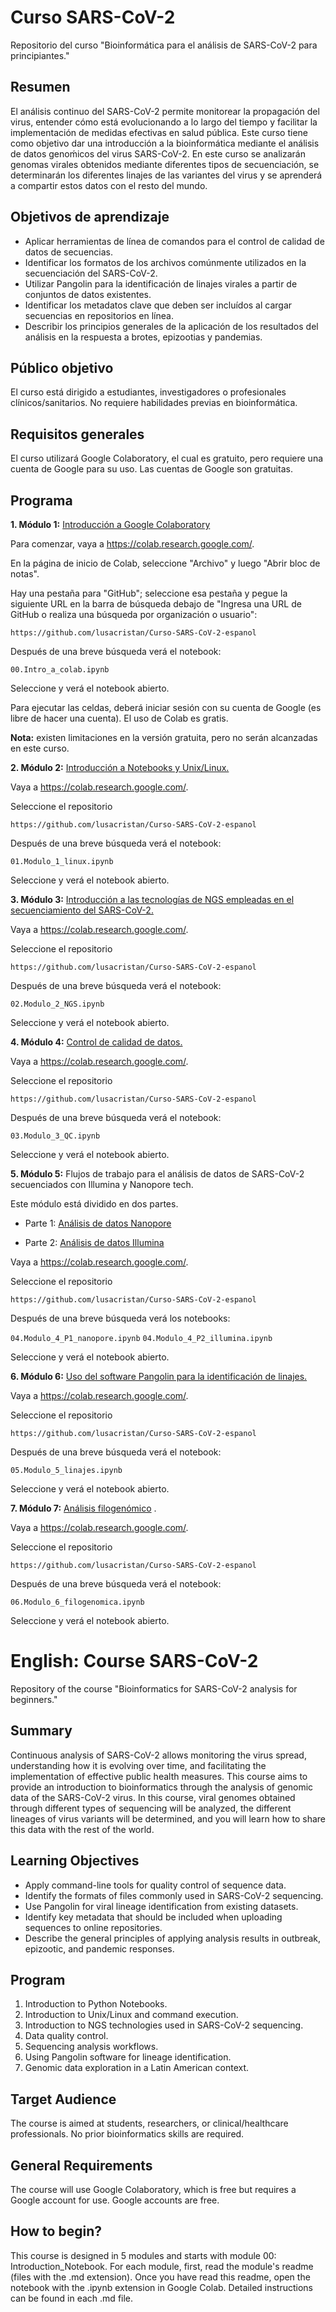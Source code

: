 # Curso SARS-CoV-2
Repositorio del curso "Bioinformática para el análisis de SARS-CoV-2 para principiantes."

## Resumen

El análisis continuo del SARS-CoV-2 permite monitorear la propagación del virus, entender cómo está evolucionando a lo largo del tiempo y facilitar la implementación de medidas efectivas en salud pública. Este curso tiene como objetivo dar una introducción a la bioinformática mediante el análisis de datos genoḿicos del virus SARS-CoV-2. En este curso se analizarán genomas virales obtenidos mediante diferentes tipos de secuenciación, se determinarán los diferentes linajes de las variantes del virus y se aprenderá a compartir estos datos con el resto del mundo.

## Objetivos de aprendizaje

- Aplicar herramientas de línea de comandos para el control de calidad de datos de secuencias.
- Identificar los formatos de los archivos comúnmente utilizados en la secuenciación del SARS-CoV-2.
- Utilizar Pangolin para la identificación de  linajes virales a partir de conjuntos de datos existentes.
- Identificar los metadatos clave que deben ser incluídos al cargar secuencias en repositorios en línea.
- Describir los principios generales de la aplicación de los resultados del análisis en la respuesta a brotes, epizootias y pandemias.

## Público objetivo

El curso está dirigido a estudiantes, investigadores o profesionales clínicos/sanitarios. No requiere habilidades previas en bioinformática.

## Requisitos generales

El curso utilizará Google Colaboratory, el cual es gratuito, pero requiere una cuenta de Google para su uso. Las cuentas de Google son gratuitas.

## Programa



**1. Módulo 1:** [Introducción a Google Colaboratory](00.Intro_a_colab.ipynb)

Para comenzar, vaya a https://colab.research.google.com/.

En la página de inicio de Colab, seleccione "Archivo" y luego "Abrir bloc de notas". 

Hay una pestaña para "GitHub"; seleccione esa pestaña y pegue la siguiente URL en la barra de búsqueda debajo de "Ingresa una URL de GitHub o realiza una búsqueda por organización o usuario":

`https://github.com/lusacristan/Curso-SARS-CoV-2-espanol`


Después de una breve búsqueda verá el notebook:

`00.Intro_a_colab.ipynb`

Seleccione y verá el notebook abierto.

Para ejecutar las celdas, deberá iniciar sesión con su cuenta de Google (es libre de hacer una cuenta). El uso de Colab es gratis. 

**Nota:** existen limitaciones en la versión gratuita, pero no serán alcanzadas en este curso.

**2. Módulo 2:** [Introducción a Notebooks y Unix/Linux.](01.Modulo_1_linux.ipynb)

Vaya a https://colab.research.google.com/.

Seleccione el repositorio

`https://github.com/lusacristan/Curso-SARS-CoV-2-espanol`

Después de una breve búsqueda verá el notebook:

`01.Modulo_1_linux.ipynb`

Seleccione y verá el notebook abierto.


**3. Módulo 3:** [Introducción a las tecnologías de NGS empleadas en el secuenciamiento del SARS-CoV-2.](02.Modulo_2_NGS.ipynb)

Vaya a https://colab.research.google.com/.

Seleccione el repositorio

`https://github.com/lusacristan/Curso-SARS-CoV-2-espanol`

Después de una breve búsqueda verá el notebook:

`02.Modulo_2_NGS.ipynb`

Seleccione y verá el notebook abierto.

**4. Módulo 4:** [Control de calidad de datos.](03.Modulo_3_QC.ipynb)

Vaya a https://colab.research.google.com/.

Seleccione el repositorio

`https://github.com/lusacristan/Curso-SARS-CoV-2-espanol`

Después de una breve búsqueda verá el notebook:

`03.Modulo_3_QC.ipynb`

Seleccione y verá el notebook abierto.

**5. Módulo 5:** Flujos de trabajo para el análisis de datos de SARS-CoV-2 secuenciados con Illumina y Nanopore tech.

Este módulo está dividido en dos partes.

- Parte 1: [Análisis de datos Nanopore](04.Modulo_4_P1_nanopore.ipynb)

- Parte 2: [Análisis de datos Illumina](04.Modulo_4_P2_illumina.ipynb)

Vaya a https://colab.research.google.com/.

Seleccione el repositorio

`https://github.com/lusacristan/Curso-SARS-CoV-2-espanol`


Después de una breve búsqueda verá los notebooks:

`04.Modulo_4_P1_nanopore.ipynb`
`04.Modulo_4_P2_illumina.ipynb`

Seleccione y verá el notebook abierto.

**6. Módulo 6:** [Uso del software Pangolin para la identificación de linajes.](05.Modulo_5_linajes.ipynb)

Vaya a https://colab.research.google.com/.

Seleccione el repositorio

`https://github.com/lusacristan/Curso-SARS-CoV-2-espanol`

Después de una breve búsqueda verá el notebook:

`05.Modulo_5_linajes.ipynb`

Seleccione y verá el notebook abierto.

**7. Módulo 7:** [Análisis filogenómico](06.Modulo_6_filogenomica.ipynb) .

Vaya a https://colab.research.google.com/.

Seleccione el repositorio

`https://github.com/lusacristan/Curso-SARS-CoV-2-espanol`

Después de una breve búsqueda verá el notebook:

`06.Modulo_6_filogenomica.ipynb`

Seleccione y verá el notebook abierto.


# English: Course SARS-CoV-2
Repository of the course "Bioinformatics for SARS-CoV-2 analysis for beginners."

## Summary

Continuous analysis of SARS-CoV-2 allows monitoring the virus spread, understanding how it is evolving over time, and facilitating the implementation of effective public health measures. This course aims to provide an introduction to bioinformatics through the analysis of genomic data of the SARS-CoV-2 virus. In this course, viral genomes obtained through different types of sequencing will be analyzed, the different lineages of virus variants will be determined, and you will learn how to share this data with the rest of the world.

## Learning Objectives

- Apply command-line tools for quality control of sequence data.
- Identify the formats of files commonly used in SARS-CoV-2 sequencing.
- Use Pangolin for viral lineage identification from existing datasets.
- Identify key metadata that should be included when uploading sequences to online repositories.
- Describe the general principles of applying analysis results in outbreak, epizootic, and pandemic responses.

## Program
 
 1. Introduction to Python Notebooks.
 2. Introduction to Unix/Linux and command execution.
 3. Introduction to NGS technologies used in SARS-CoV-2 sequencing.
 4. Data quality control.
 5. Sequencing analysis workflows.
 6. Using Pangolin software for lineage identification.
 7. Genomic data exploration in a Latin American context.

## Target Audience

The course is aimed at students, researchers, or clinical/healthcare professionals. No prior bioinformatics skills are required.

## General Requirements

The course will use Google Colaboratory, which is free but requires a Google account for use. Google accounts are free.

## How to begin?

This course is designed in 5 modules and starts with module 00: Introduction_Notebook. For each module, first, read the module's readme (files with the .md extension). Once you have read this readme, open the notebook with the .ipynb extension in Google Colab. Detailed instructions can be found in each .md file.
